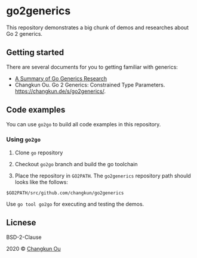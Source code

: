 # go2generics

This repository demonstrates a big chunk of demos and researches about Go 2 generics.

## Getting started

There are several documents for you to getting familiar with generics:

- [A Summary of Go Generics Research](./generics.md)
- Changkun Ou. Go 2 Generics: Constrained Type Parameters. https://changkun.de/s/go2generics/.

## Code examples

You can use `go2go` to build all code examples in this repository.

### Using `go2go`

1. Clone `go` repository

2. Checkout `go2go` branch and build the go toolchain

3. Place the repository in `GO2PATH`. The `go2generics` repository path should looks like the follows:

```
$GO2PATH/src/github.com/changkun/go2generics
```

Use `go tool go2go` for executing and testing the demos.

## Licnese

BSD-2-Clause 

2020 &copy; [Changkun Ou](https://changkun.de)
